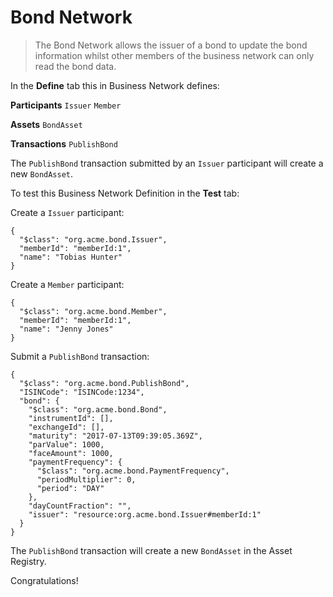 # Bond Network

> The Bond Network allows the issuer of a bond to update the bond information whilst other members of the business network can only read the bond data.

In the **Define** tab this in Business Network defines:

**Participants**
`Issuer` `Member`

**Assets**
`BondAsset`

**Transactions**
`PublishBond`

The `PublishBond` transaction submitted by an `Issuer` participant will create a new `BondAsset`.

To test this Business Network Definition in the **Test** tab:

Create a `Issuer` participant:

```
{
  "$class": "org.acme.bond.Issuer",
  "memberId": "memberId:1",
  "name": "Tobias Hunter"
}
```

Create a `Member` participant:

```
{
  "$class": "org.acme.bond.Member",
  "memberId": "memberId:1",
  "name": "Jenny Jones"
}
```

Submit a `PublishBond` transaction:

```
{
  "$class": "org.acme.bond.PublishBond",
  "ISINCode": "ISINCode:1234",
  "bond": {
    "$class": "org.acme.bond.Bond",
    "instrumentId": [],
    "exchangeId": [],
    "maturity": "2017-07-13T09:39:05.369Z",
    "parValue": 1000,
    "faceAmount": 1000,
    "paymentFrequency": {
      "$class": "org.acme.bond.PaymentFrequency",
      "periodMultiplier": 0,
      "period": "DAY"
    },
    "dayCountFraction": "",
    "issuer": "resource:org.acme.bond.Issuer#memberId:1"
  }
}
```

The `PublishBond` transaction will create a new `BondAsset` in the Asset Registry.

Congratulations!
